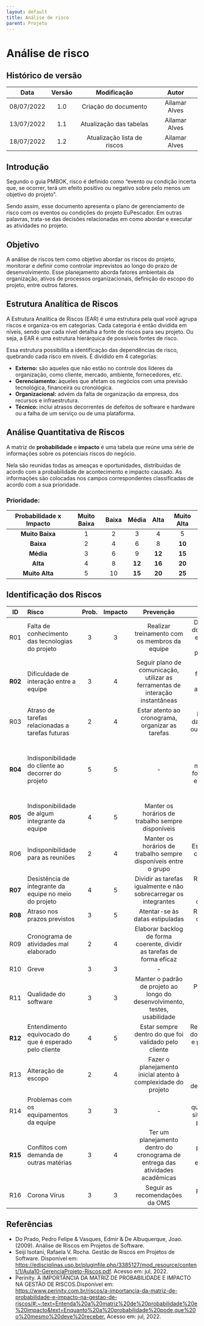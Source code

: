 ```yaml
---
layout: default
title: Análise de risco
parent: Projeto
---
```


# Análise de risco

## Histórico de versão

| Data | Versão | Modificação | Autor |
| :--: | :----: | :---------: | :---: |
| 08/07/2022 | 1.0 | Criação do documento | Ailamar Alves |
| 13/07/2022 | 1.1 | Atualização das tabelas | Ailamar Alves |
| 18/07/2022 | 1.2 | Atualização lista de riscos | Ailamar Alves |

## Introdução

Segundo o guia PMBOK, risco é definido como “evento ou condição incerta que, se ocorrer, terá um efeito positivo ou negativo sobre pelo menos um objetivo do projeto”. 

Sendo assim, esse documento apresenta o plano de gerenciamento de risco com os eventos ou condições do projeto EuPescador. Em outras palavras, trata-se das decisões relacionadas em como abordar e executar as atividades no projeto. 

## Objetivo

A análise de riscos tem como objetivo abordar os riscos do projeto, monitorar e definir como controlar imprevistos ao longo do prazo de desenvolvimento. Esse planejamento aborda fatores  ambientais  da  organização, ativos de processos organizacionais, definição  do  escopo do projeto, entre outros fatores.

## Estrutura Analítica de Riscos

A Estrutura Analítica de Riscos (EAR) é uma estrutura pela qual você agrupa riscos e organiza-os em categorias. Cada categoria é então dividida em níveis, sendo que cada nível detalha a fonte de riscos para seu projeto. Ou seja, a EAR é uma estrutura hierárquica de possíveis fontes de risco. 

Essa estrutura possibilita a identificação das dependências de risco, quebrando cada risco em níveis. É dividido em 4 categorias:

- **Externo:** são aqueles que não estão no controle dos líderes da organização, como cliente, mercado, ambiente, fornecedores, etc.
- **Gerenciamento:** àqueles que afetam os negócios com uma previsão tecnológica, financeira ou cronológica.
- **Organizacional:** advém da falta de organização da empresa, dos recursos e infraestrutura.
- **Técnico:** inclui atrasos decorrentes de defeitos de software e hardware ou a falha de um serviço ou de uma plataforma.

## Análise Quantitativa de Riscos

A matriz de **probabilidade** e **impacto**  é uma tabela que reúne uma série de informações sobre os potenciais riscos do negócio. 

Nela são reunidas todas as ameaças e oportunidades, distribuídas de acordo com a probabilidade de acontecimento e impacto causado. As informações são colocadas nos campos correspondentes classificadas de acordo com a sua prioridade. 

### Prioridade:

| Probabilidade x Impacto | Muito Baixa | Baixa | Média | Alta | Muito Alta |
|:-----------------------:| :---------: | :---: | :---: | :--: | :---------:|
| **Muito Baixa** | 1 | 2 | 3 | 4 | 5 | 
| **Baixa**       | 2 | 4 | 6 | 8 | **10** | 
| **Média**       | 3 | 6 | 9 | **12** | **15** | 
| **Alta**        | 4 | 8 | **12** | **16** | **20** | 
| **Muito Alta**  | 5 | 10 | **15** | **20** | **25** | 

## Identificação dos Riscos

| ID | Risco | Prob. | Impacto | Prevenção | Correção | EAR |
|:--:| :---- | :-----------: | :-----: | :-------: | :------: | :--:|
| R01 | Falta de conhecimento das tecnologias do projeto | 3 | 3 | Realizar treinamento com os membros da equipe | Disponibilizar documentação e instruções, fazer pareamentos | Organizacional | 
| **R02** | Dificuldade de interação entre a equipe | 3 | 4 | Seguir plano de comunicação, utilizar as ferramentas de interação instantâneas | Repensar ferramentas, ficar mais atento(a) aos avisos | Gerenciamento | 
| R03 | Atraso de tarefas relacionadas a tarefas futuras | 2 | 4 | Estar atento ao cronograma, organizar as tarefas | Prolongar a data, auxílio de outro integrante | Gerenciamento | 
| **R04** | Indisponibilidade do cliente ao decorrer do projeto | 5 | 5 | - | Evitar reagendar reuniões, manter o que foi combinado, estar atento à agenda do cliente | Externo | 
| **R05**| Indisponibilidade de algum integrante da equipe | 4 | 5 | Manter os horários de trabalho sempre disponíveis | Programar melhor as atividades individuais | Organizacional | 
| R06 | Indisponibilidade para as reuniões | 2 | 4 | Manter os horários de trabalho sempre disponíveis entre o grupo | Estar atento ao calendário de reuniões | Gerenciamento | 
| **R07** | Desistência de integrante da equipe no meio do projeto | 4 | 5 | Dividir as tarefas igualmente e não sobrecarregar os integrantes | Reorganizar a divisão de tarefas e cronograma | Organizacional | 
| **R08** | Atraso nos prazos previstos | 3 | 5 | Atentar-se às datas estipuladas | Reorganizar o cronograma | Gerenciamento | 
| R09 | Cronograma de atividades mal elaborado  | 2 | 4 | Elaborar backlog de forma coerente, dividir as tarefas de forma eficaz | Revizar o backlog | Gerenciamento | 
| R10 | Greve | 3 | 3 | - | - | Externo | 
| R11 | Qualidade do software | 3 | 3 | Manter o padrão de projeto ao longo do desenvolvimento, testes, usabilidade | Pareamentos, revisão do padrão de projeto |Técnico | 
| **R12** | Entendimento equivocado do que é esperado pelo cliente | 4 | 5 | Estar sempre dentro do que foi validado pelo cliente | Rever o escopo, documentações e planejamento inicial | Técnico | 
| R13 | Alteração de escopo | 2 | 4 | Fazer o planejamento inicial atento à complexidade do projeto | Definir o possível entregável dentro do prazo | Técnico | 
| R14 | Problemas com os equipamentos da equipe | 3 | 3 | - | Resolver o quando antes a situação, fazer pareamento | Técnico | 
| **R15** | Conflitos com demanda de outras matérias | 3 | 4 | Ter um planejamento dentro do cronograma de entrega das atividades acadêmicas | Definir prioridade e datas de entregas das matérias | Técnico | 
| R16 | Corona Vírus | 3 | 3 | Seguir as recomendações da OMS | Reorganizar tarefas | Técnico | 


## Referências

- Do Prado, Pedro Felipe & Vasques, Edmir & De Albuquerque, Joao. (2009). Análise de Riscos em Projetos de Software. 
- Seiji Isotani, Rafaela V. Rocha. Gestão de Riscos em Projetos de Software. Disponível em: <https://edisciplinas.usp.br/pluginfile.php/3385127/mod_resource/content/1/Aula10-GerenciaProjeto-Riscos.pdf>. Acesso em: jul, 2022.
- Perinity. A IMPORTÂNCIA DA MATRIZ DE PROBABILIDADE E IMPACTO NA GESTÃO DE RISCOS.Disponível em: <https://www.perinity.com.br/riscos/a-importancia-da-matriz-de-probabilidade-e-impacto-na-gestao-de-riscos/#:~:text=Entenda%20a%20matriz%20de%20probabilidade%20e%20impacto&text=Enquanto%20a%20probabilidade%20pode,que%20o%20mesmo%20deve%20receber.> Acesso em: jul, 2022.
